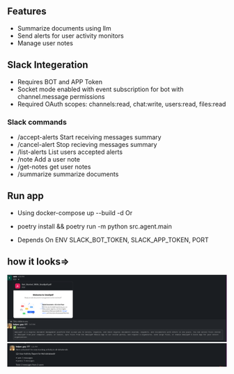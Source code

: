 ## Features
- Summarize documents using llm
- Send alerts for user activity monitors
- Manage user notes

## Slack Integeration
- Requires BOT and APP Token
- Socket mode enabled with event subscription for bot with channel.message permissions
- Required OAuth scopes: channels:read, chat:write, users:read, files:read

### Slack commands
- /accept-alerts Start receiving messages summary
- /cancel-alert Stop recieving messages summary
- /list-alerts List users accepted alerts
- /note Add a user note
- /get-notes get user notes
- /summarize summarize documents

## Run app
- Using docker-compose up --build -d
Or
- poetry install && poetry run -m python src.agent.main

- Depends On ENV SLACK_BOT_TOKEN, SLACK_APP_TOKEN, PORT
## how it looks=>
![summarize](./assets/summarize.png)
![alerts](./assets/alert.png)
